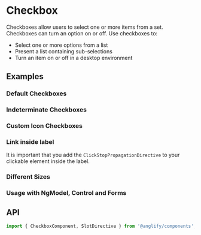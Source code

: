 # Checkbox

<app-references
issues="https://github.com/valentingavran/anglify/labels/component%3A%20Checkbox"
material-design="https://material.io/components/checkboxes"
bundle-size="https://bundlephobia.com/package/@anglify/components@latest"
w3c="https://www.w3.org/WAI/ARIA/apg/patterns/checkbox/"/>

Checkboxes allow users to select one or more items from a set. Checkboxes can turn an option on or off. Use checkboxes to:

- Select one or more options from a list
- Present a list containing sub-selections
- Turn an item on or off in a desktop environment

## Examples

### Default Checkboxes

<app-code-example component="checkbox" example="appearances"></app-code-example>

### Indeterminate Checkboxes

<app-code-example component="checkbox" example="indeterminate"></app-code-example>

### Custom Icon Checkboxes

<app-code-example component="checkbox" example="custom-icons"></app-code-example>

### Link inside label

It is important that you add the `ClickStopPropagationDirective` to your clickable element inside the label.
<app-code-example component="checkbox" example="label"></app-code-example>

### Different Sizes

<app-code-example component="checkbox" example="sizes"></app-code-example>

### Usage with NgModel, Control and Forms

<app-code-example component="checkbox" example="forms"></app-code-example>

## API

```typescript
import { CheckboxComponent, SlotDirective } from '@anglify/components';
```

<app-inputs-table components="CheckboxComponent"></app-inputs-table>

<app-styling-table component="checkbox"></app-styling-table>
